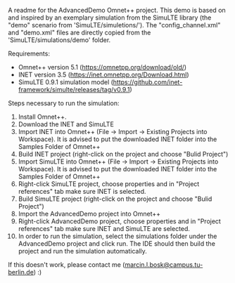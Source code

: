 A readme for the AdvancedDemo Omnet++ project.
This demo is based on and inspired by an exemplary simulation from the SimuLTE library (the "demo" scenario from 'SimuLTE/simuletions/'). The "config_channel.xml" and "demo.xml" files are directly copied from the 'SimuLTE/simulations/demo' folder.

Requirements:
- Omnet++ version 5.1 (https://omnetpp.org/download/old/)
- INET version 3.5 (https://inet.omnetpp.org/Download.html)
- SimuLTE 0.9.1 simulation model (https://github.com/inet-framework/simulte/releases/tag/v0.9.1)

Steps necessary to run the simulation:
1. Install Omnet++.
2. Download the INET and SimuLTE
3. Import INET into Omnet++ (File -> Import -> Existing Projects into Workspace). It is advised to put the downloaded INET folder into the Samples Folder of Omnet++
4. Build INET project (right-click on the project and choose "Bulid Project")
5. Import SimuLTE into Omnet++ (File -> Import -> Existing Projects into Workspace). It is advised to put the downloaded INET folder into the Samples Folder of Omnet++
6. Right-click SimuLTE project, choose properties and in "Project references" tab make sure INET is selected.
7. Build SimuLTE project (right-click on the project and choose "Bulid Project")
8. Import the AdvancedDemo project into Omnet++
9. Right-click AdvancedDemo project, choose properties and in "Project references" tab make sure INET and SimuLTE are selected.
10. In order to run the simulation, select the simulations folder under the AdvancedDemo project and click run. The IDE should then build the project and run the simulation automatically.

If this doesn't work, please contact me (marcin.l.bosk@campus.tu-berlin.de) :)